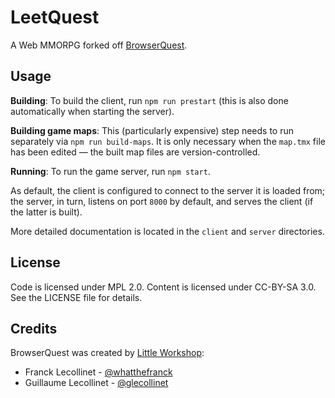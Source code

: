 # LeetQuest

A Web MMORPG forked off
[BrowserQuest](https://github.com/mozilla/BrowserQuest).

## Usage

**Building**: To build the client, run `npm run prestart` (this is also done
automatically when starting the server).

**Building game maps**: This (particularly expensive) step needs to run
separately via `npm run build-maps`. It is only necessary when the `map.tmx`
file has been edited — the built map files are version-controlled.

**Running**: To run the game server, run `npm start`.

As default, the client is configured to connect to the server it is loaded
from; the server, in turn, listens on port `8000` by default, and serves the
client (if the latter is built).

More detailed documentation is located in the `client` and `server`
directories.

## License

Code is licensed under MPL 2.0. Content is licensed under CC-BY-SA 3.0.
See the LICENSE file for details.

## Credits

BrowserQuest was created by [Little Workshop](https://www.littleworkshop.fr):

-   Franck Lecollinet - [@whatthefranck](https://twitter.com/whatthefranck)
-   Guillaume Lecollinet - [@glecollinet](https://twitter.com/glecollinet)

